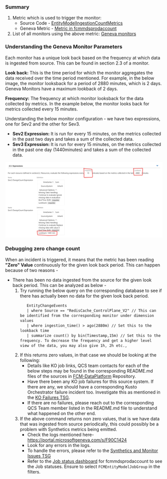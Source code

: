 ### Summary
1. Metric which is used to trigger the monitor: 
    - Source Code - [EntityModelIngestionCountMetrics](https://msazure.visualstudio.com/One/_git/EngSys-ChangeManagement-FCM?path=/src/FCM/Synthetics/EntityModel/EntityModelIngestionCountMetrics.cs)
    - Geneva Metric - [Metric in fcmmdsprodaccount](https://portal.microsoftgeneva.com/manage/metrics/v1?account=fcmmdsprodaccount&namespace=fcmsyntheticsnamespace&metric=EntityModelIngestionCountMetrics&hideLeftNav=true)
2. List of all monitors using the above metric: [Geneva monitors](https://portal.microsoftgeneva.com/manage/monitors?account=fcmmdsprodaccount&state=[[%22metrics%22,%22%3D%3D%22,[%22EntityModelIngestionCountMetrics%22]]]%20)

### Understanding the Geneva Monitor Parameters
Each monitor has a unique look back based on the frequency at which data is ingested from source. This can be found in section 2.3 of a monitor. 

**Look back:** This is the time period for which the monitor aggregates the data received over the time period mentioned. For example, in the below image, the monitor looksback for a period of 2880 minutes, which is 2 days. Geneva Monitors have a maximum lookback of 2 days. 

**Frequency:** The frequency at which monitor looksback for the data collected by metrics. In the example below, the monitor looks back for metrics collected every 15 minutes.

Understanding the below monitor configuration - we have two expressions, one for Sev2 and the other for Sev3. 

- **Sev2 Expression:** It is run for every 15 minutes, on the metrics collected in the past two days and takes a sum of the collected data.
- **Sev3 Expression:** It is run for every 15 minutes, on the metrics collected in the past one day (1440minutes) and takes a sum of the collected data.

![alt text](media/MonitorFrequencyAndLookBack.png)

### Debugging zero change count 

When an incident is triggered, it means that the metric has been reading **"Zero" Value** continuously for the given look back period. This can happen because of two reasons -

- There has been no data ingested from the source for the given look back period. This can be analyzed as below -
     1. Try running the below query on the corresponding database to see if there has actually been no data for the given look back period.
         ```
            EntityChangeEvents
            | where Source == "RedisCache_ControlPlane_V2" // This can be identified from the corresponding monitor under dimension values
            | where ingestion_time() > ago(2880m) // Set this to the lookback time
            | summarize count() by bin(Timestamp,15m) // Set this to the frequency. To decrease the frequency and get a higher level view of the data, you may also give 1h, 2h etc.,
         ```
     1. If this returns zero values, in that case we should be looking at the following:
        - Details like KO job links, QCS team contacts for each of the below steps may be found in the corresponding README.md files of the sources in [FCM-DataPlatform](https://msazure.visualstudio.com/One/_git/FCM-DataPlatform?version=GBdevelop&path=/src/Kusto%20Scripts/EntityModel/Functions/Ingestion) Repository.
        - Have there been any KO job failures for this source system. If there are any, we should have a corresponding Kusto Orchestrator failure incident too. Investigate this as mentioned in the [KO Failures TSG](./changeIngestionUsingKOJobs.md).
        - If there are no failures, please reach out to the corresponding QCS Team member listed in the README.md file to understand what happened on the other end. 
     1. If the above command returns non zero values, that is we have data that was ingested from source periodically, this could possibly be a problem with Synthetics metrics being emitted.
        - Check the logs mentioned here- https://portal.microsoftgeneva.com/s/F90C1424
        - Look for any errors in the logs.
        - To handle the errors, please refer to the [Synthetics and Monitor Issues TSG](./SyntheticsAndMonitorIssues.md)
        - Refer to the [Job status dashboard](https://portal.microsoftgeneva.com/s/CFCF6010?overrides=[{"query":"//*[id='EnvironmentName']","key":"value","replacement":"Prod"},{"query":"//*[id='AccountName']","key":"value","replacement":"fcmmdsprodaccount"},{"query":"//*[id='JobGroupName']","key":"value","replacement":""},{"query":"//*[id='JobName']","key":"value","replacement":""},{"query":"//*[id='InstanceNamePrefix']","key":"value","replacement":""},{"query":"//*[id='Region']","key":"value","replacement":""}]%20) for fcmmdsprodaccount to see the Job statuses. Ensure to select `FCMEntityModelJobGroup` in the filters.